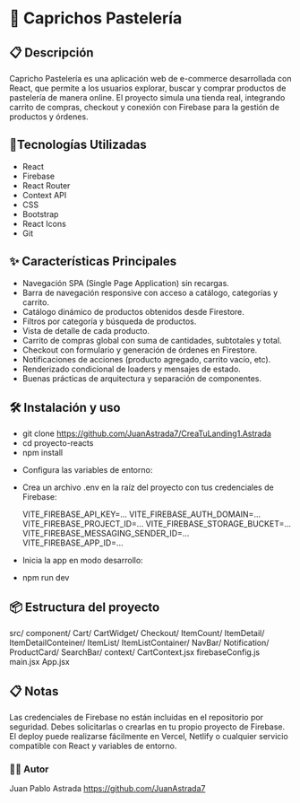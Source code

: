 
# 🧁 Caprichos Pastelería

## 📋 Descripción

Capricho Pastelería es una aplicación web de e-commerce desarrollada con React, que permite a los usuarios explorar, buscar y comprar productos de pastelería de manera online. El proyecto simula una tienda real, integrando carrito de compras, checkout y conexión con Firebase para la gestión de productos y órdenes.

 ## 🚀Tecnologías Utilizadas

- React
- Firebase
- React Router
- Context API
- CSS
- Bootstrap
- React Icons
- Git

## ✨ Características Principales

- Navegación SPA (Single Page Application) sin recargas.
- Barra de navegación responsive con acceso a catálogo, categorías y carrito.
- Catálogo dinámico de productos obtenidos desde Firestore.
- Filtros por categoría y búsqueda de productos.
- Vista de detalle de cada producto.
- Carrito de compras global con suma de cantidades, subtotales y total.
- Checkout con formulario y generación de órdenes en Firestore.
- Notificaciones de acciones (producto agregado, carrito vacío, etc).
- Renderizado condicional de loaders y mensajes de estado.
- Buenas prácticas de arquitectura y separación de componentes.

## 🛠️ Instalación y uso

- git clone https://github.com/JuanAstrada7/CreaTuLanding1.Astrada
- cd proyecto-reacts
- npm install
* Configura las variables de entorno:
- Crea un archivo .env en la raíz del proyecto con tus credenciales de Firebase:

     VITE_FIREBASE_API_KEY=...
     VITE_FIREBASE_AUTH_DOMAIN=...
     VITE_FIREBASE_PROJECT_ID=...
     VITE_FIREBASE_STORAGE_BUCKET=...
     VITE_FIREBASE_MESSAGING_SENDER_ID=...
     VITE_FIREBASE_APP_ID=...

* Inicia la app en modo desarrollo:
- npm run dev

## 📦 Estructura del proyecto

src/
  component/
    Cart/
    CartWidget/
    Checkout/
    ItemCount/
    ItemDetail/
    ItemDetailConteiner/
    ItemList/
    ItemListContainer/
    NavBar/
    Notification/
    ProductCard/
    SearchBar/
  context/
    CartContext.jsx
  firebaseConfig.js
  main.jsx
  App.jsx

## 📋 Notas

Las credenciales de Firebase no están incluidas en el repositorio por seguridad. Debes solicitarlas o crearlas en tu propio proyecto de Firebase.
El deploy puede realizarse fácilmente en Vercel, Netlify o cualquier servicio compatible con React y variables de entorno.

### 👩‍💻 Autor
Juan Pablo Astrada https://github.com/JuanAstrada7
